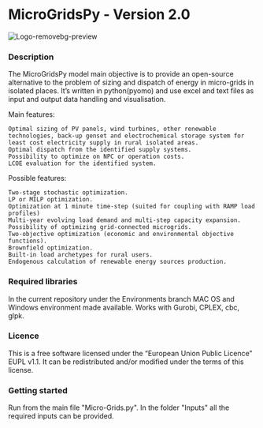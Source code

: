 MicroGridsPy - Version 2.0
========================
![Logo-removebg-preview](https://user-images.githubusercontent.com/73618037/225133109-2a61160e-2b0e-4fda-af5c-f36929b0490e.png)

### Description

The MicroGridsPy model main objective is to provide an open-source alternative to the problem of sizing and dispatch of energy in micro-grids in isolated places. It’s written in python(pyomo) and use excel and text files as input and output data handling and visualisation.

Main features:

    Optimal sizing of PV panels, wind turbines, other renewable technologies, back-up genset and electrochemical storage system for least cost electricity supply in rural isolated areas.
    Optimal dispatch from the identified supply systems.
    Possibility to optimize on NPC or operation costs.
    LCOE evaluation for the identified system.
    
Possible features:

    Two-stage stochastic optimization.
    LP or MILP optimization. 
    Optimization at 1 minute time-step (suited for coupling with RAMP load profiles)
    Multi-year evolving load demand and multi-step capacity expansion.
    Possibility of optimizing grid-connected microgrids.
    Two-objective optimization (economic and environmental objective functions).
    Brownfield optimization.
    Built-in load archetypes for rural users.
    Endogenous calculation of renewable energy sources production.
	
 
### Required libraries

In the current repository under the Environments branch MAC OS and Windows environment made available.
Works with Gurobi, CPLEX, cbc, glpk.

### Licence
This is a free software licensed under the “European Union Public Licence" EUPL v1.1. It 
can be redistributed and/or modified under the terms of this license.

### Getting started

Run from the main file "Micro-Grids.py". In the folder "Inputs" all the required inputs can be provided.

